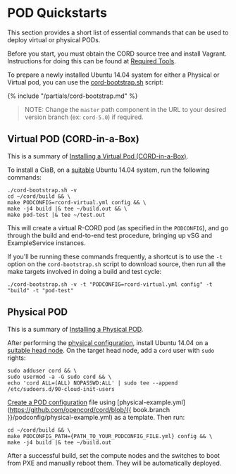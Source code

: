 # POD Quickstarts

This section provides a short list of essential commands that can be used to
deploy virtual or physical PODs.

Before you start, you must obtain the CORD source tree and install Vagrant.
Instructions for doing this can be found at [Required
Tools](install.md#required-tools).

To prepare a newly installed Ubuntu 14.04 system for either a Physical or
Virtual pod, you can use the
[cord-bootstrap.sh](install.html#cord-bootstrapsh-script) script:

{% include "/partials/cord-bootstrap.md" %}

> NOTE: Change the `master` path component in the URL to your desired version
> branch (ex: `cord-5.0`) if required.

## Virtual POD (CORD-in-a-Box)

This is a summary of [Installing a Virtual Pod
(CORD-in-a-Box)](install_virtual.md).

To install a CiaB, on a [suitable](#target-server-requirements) Ubuntu 14.04
system, run the following commands:

```shell
./cord-bootstrap.sh -v
cd ~/cord/build && \
make PODCONFIG=rcord-virtual.yml config && \
make -j4 build |& tee ~/build.out && \
make pod-test |& tee ~/test.out
```

This will create a virtual R-CORD pod (as specified in the `PODCONFIG`), and go
through the build and end-to-end test procedure, bringing up vSG and
ExampleService instances.

If you'll be running these commands frequently, a shortcut is to use the `-t`
option on the `cord-bootstrap.sh` script to download source, then run all the
make targets involved in doing a build and test cycle:

```shell
./cord-bootstrap.sh -v -t "PODCONFIG=rcord-virtual.yml config" -t "build" -t "pod-test"
```

## Physical POD

This is a summary of  [Installing a Physical POD](install_physical.md).

After performing the [physical
configuration](install_physical.md#physical-configuration), install Ubuntu
14.04 on a [suitable head node](install_physical.md#detailed-requirements). On
the target head node, add a `cord` user with `sudo` rights:

```shell
sudo adduser cord && \
sudo usermod -a -G sudo cord && \
echo 'cord ALL=(ALL) NOPASSWD:ALL' | sudo tee --append /etc/sudoers.d/90-cloud-init-users
```

[Create a POD configuration](install.md#pod-config) file using
[physical-example.yml](https://github.com/opencord/cord/blob/{{ book.branch }}/podconfig/physical-example.yml)
as a template.  Then run:

```shell
cd ~/cord/build && \
make PODCONFIG_PATH={PATH_TO_YOUR_PODCONFIG_FILE.yml} config && \
make -j4 build |& tee ~/build.out
```

After a successful build, set the compute nodes and the switches to boot from
PXE and manually reboot them. They will be automatically deployed.

